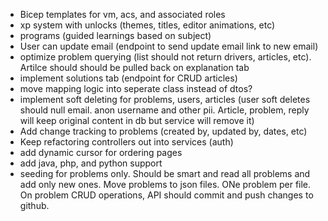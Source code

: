 - Bicep templates for vm, acs, and associated roles
- xp system with unlocks (themes, titles, editor animations, etc)
- programs (guided learnings based on subject)
- User can update email (endpoint to send update email link to new email)
- optimize problem querying (list should not return drivers, articles, etc). Artilce should should be pulled back on explanation tab
- implement solutions tab (endpoint for CRUD articles)
- move mapping logic into seperate class instead of dtos?
- implement soft deleting for problems, users, articles (user soft deletes should null email. anon username and other pii. Article, problem, reply will keep original content in db but service will remove it)
- Add change tracking to problems (created by, updated by, dates, etc)
- Keep refactoring controllers out into services (auth)
- add dynamic cursor for ordering pages
- add java, php, and python support
- seeding for problems only. Should be smart and read all problems and add only new ones. Move problems to json files. ONe problem per file. On problem CRUD operations, API should commit and push changes to github.
